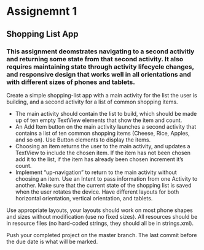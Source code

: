 # Assignemnt 1
## Shopping List App
 


### This assignment deomstrates navigating to a second activitiy and returning some state from that second activity. It also requires maintaining state through activity lifecycle changes, and responsive design that works well in all orientations and with different sizes of phones and tablets. 

Create a simple shopping-list app with a main activity for the list the user is building, and a secondactivity for a list of common shopping items.
* The main activity should contain the list to build, which should be made up of tenempty TextView elements that show the item and count.* An Add Item button on the main activity launches a second activity that contains a list of tencommon shopping items (Cheese, Rice, Apples, and so on). Use Button elements to displaythe items.* Choosing an item returns the user to the main activity, and updates a TextView to include thechosen item. If the item has not been chosen add it to the list, if the item has already beenchosen increment it’s count.* Implement “up-navigation” to return to the main activity without choosing an item.Use an Intent to pass information from one Activity to another. Make sure that the current state of theshopping list is saved when the user rotates the device. Have different layouts for both horizontalorientation, vertical orientation, and tablets.Use appropriate layouts, your layouts should work on most phone shapes and sizes withoutmodification (use no fixed sizes). All resources should be in resource files (no hard-coded strings,they should all be in strings.xml).

Push your completed project on the master branch. The last commit before the due date is what will be marked. 